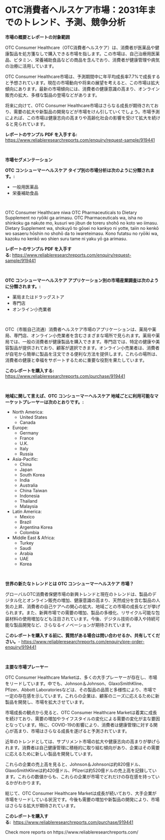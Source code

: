 <p><h1>OTC消費者ヘルスケア市場：2031年までのトレンド、予測、競争分析</h1></p><p><strong>市場の概要とレポートの対象範囲</strong></p>
<p><p>OTC Consumer Healthcare（OTC消費者ヘルスケア）は、消費者が医薬品や健康製品を処方箋なしで購入できる市場を指します。この市場は、自己治療用医薬品、ビタミン、栄養補助食品などの商品を含んでおり、消費者が健康管理や病気の治療に活用しています。</p><p>OTC Consumer Healthcare市場は、予測期間中に年平均成長率7.7%で成長すると予想されています。現在の市場動向や将来の展望を考えると、この市場は拡大傾向にあります。最新の市場傾向には、消費者の健康意識の高まり、オンライン販売の拡大、多様な製品の登場などがあります。</p><p>将来に向けて、OTC Consumer Healthcare市場はさらなる成長が期待されており、需要の拡大や新製品の開発などが市場をけん引していくでしょう。市場予測によれば、この市場は健康志向の高まりや高齢化社会の影響を受けて拡大を続けると見られています。</p></p>
<p><strong>レポートのサンプル PDF を入手する:</strong> <a href="https://www.reliableresearchreports.com/enquiry/request-sample/919441">https://www.reliableresearchreports.com/enquiry/request-sample/919441</a></p>
<p>&nbsp;</p>
<p><strong>市場セグメンテーション</strong></p>
<p><strong>OTC コンシューマーヘルスケア タイプ別の市場分析は次のように分類されます。:</strong></p>
<p><ul><li>一般用医薬品</li><li>栄養補助食品</li></ul></p>
<p>&nbsp;</p>
<p><p>OTC Consumer Healthcare niwa OTC Pharmaceuticals to Dietary Supplement no ryōiki ga arimasu. OTC Pharmaceuticals wa, isha no shinkoku ga nakute mo, kusuri wo jibun de toreru shohō no koto wo iimasu. Dietary Supplement wa, shokuyō to gōsei no kankyo ni yotte, taiin no kenkō wo sasaeru hōshin no shohō da to iwareteimasu. Kono futatsu no ryōiki wa, kazoku no kenkō wo shien suru tame ni yaku yō ga arimasu.</p></p>
<p><strong>レポートのサンプル PDF を入手する:</strong>&nbsp;<a href="https://www.reliableresearchreports.com/enquiry/request-sample/919441">https://www.reliableresearchreports.com/enquiry/request-sample/919441</a></p>
<p>&nbsp;</p>
<p><strong> OTC コンシューマーヘルスケア アプリケーション別の市場産業調査は次のように分類されます。:</strong></p>
<p><ul><li>薬局またはドラッグストア</li><li>専門店</li><li>オンライン小売業者</li></ul></p>
<p>&nbsp;</p>
<p><p>OTC（市販自己流通）消費者ヘルスケア市場のアプリケーションは、薬局や薬局、専門店、オンライン小売業者を含むさまざまな場所で見られます。薬局や薬局では、一般の消費者が健康製品を購入できます。専門店では、特定の健康や美容製品が提供されており、顧客が選択できます。オンライン小売業者は、消費者が自宅から簡単に製品を注文できる便利な方法を提供します。これらの場所は、消費者の健康と幸福をサポートするために重要な役割を果たしています。</p></p>
<p><strong>このレポートを購入する:</strong>&nbsp; <a href="https://www.reliableresearchreports.com/purchase/919441">https://www.reliableresearchreports.com/purchase/919441</a></p>
<p>&nbsp;</p>
<p><strong>地域に関して言えば、OTC コンシューマーヘルスケア 地域ごとに利用可能なマーケットプレーヤーは次のとおりです。:</strong></p>
<p><ul>
    <li>
        North America:
        <ul>
            <li>United States</li>
            <li>Canada</li>
        </ul>
    </li>
    <li>
        Europe:
        <ul>
            <li>Germany</li>
            <li>France</li>
            <li>U.K.</li>
            <li>Italy</li>
            <li>Russia</li>
        </ul>
    </li>
    <li>
        Asia-Pacific:
        <ul>
            <li>China</li>
            <li>Japan</li>
            <li>South Korea</li>
            <li>India</li>
            <li>Australia</li>
            <li>China Taiwan</li>
            <li>Indonesia</li>
            <li>Thailand</li>
            <li>Malaysia</li>
        </ul>
    </li>
    <li>
        Latin America:
        <ul>
            <li>Mexico</li>
            <li>Brazil</li>
            <li>Argentina Korea</li>
            <li>Colombia</li>
        </ul>
    </li>
    <li>
        Middle East & Africa:
        <ul>
            <li>Turkey</li>
            <li>Saudi</li>
            <li>Arabia</li>
            <li>UAE</li>
            <li>Korea</li>
        </ul>
    </li>
    </ul></p>
<p>&nbsp;</p>
<p><strong>世界の新たなトレンドとは OTC コンシューマーヘルスケア 市場？</strong></p>
<p><p>グローバルOTC消費者保健市場の新興トレンドと現在のトレンドは、製品のデジタル化とオンライン販売の増加、健康意識の高まり、天然成分を含む製品の人気の上昇、消費者の自己ケアへの関心の拡大、地域ごとの市場の成長などが挙げられます。また、新興市場での需要の増加、製品の多様化、リサイクル可能な包装材料の使用増加なども注目されています。今後、デジタル技術の導入や持続可能な製品開発など、さらなるイノベーションが期待されています。</p></p>
<p><strong>このレポートを購入する前に、質問がある場合は問い合わせるか、共有してください。</strong>- <a href="https://www.reliableresearchreports.com/enquiry/pre-order-enquiry/919441">https://www.reliableresearchreports.com/enquiry/pre-order-enquiry/919441</a></p>
<p>&nbsp;</p>
<p><strong>主要な市場プレーヤー</strong></p>
<p><p>OTC Consumer Healthcare Marketは、多くの大手プレーヤーが存在し、市場をリードしています。中でも、Johnson＆Johnson、GlaxoSmithKline、Pfizer、Abbott Laboratoriesなどは、その製品の品質と多様性により、市場で一定の存在感を示しています。これらの企業は、顧客のニーズに応えるために新製品を開発し、市場を拡大させています。</p><p>市場成長の観点から見ると、OTC Consumer Healthcare Marketは着実に成長を続けており、需要の増加やライフスタイルの変化による需要の変化が主な要因となっています。特に、COVID-19の影響により、消費者は健康管理に対する関心が高まり、市場はさらなる成長を遂げると予測されています。</p><p>近年のトレンドとしては、サプリメント市場の拡大や健康志向の高まりが挙げられます。消費者は自己健康管理に積極的に取り組む傾向があり、企業はその需要に応えるために新しい製品を開発しています。</p><p>これらの企業の売上高を見ると、Johnson＆Johnsonは約820億ドル、GlaxoSmithKlineは約420億ドル、Pfizerは約520億ドルの売上高を記録しています。これらの数値からも、これらの企業が市場でどれだけの存在感を持っているかがわかります。</p><p>総じて、OTC Consumer Healthcare Marketは成長が続いており、大手企業が市場をリードしている状況です。今後も需要の増加や新製品の開発により、市場はさらなる拡大が期待されています。</p></p>
<p><strong>このレポートを購入する:</strong>&nbsp;&nbsp;<a href="https://www.reliableresearchreports.com/purchase/919441">https://www.reliableresearchreports.com/purchase/919441</a></p>
<p>Check more reports on https://www.reliableresearchreports.com/</p>